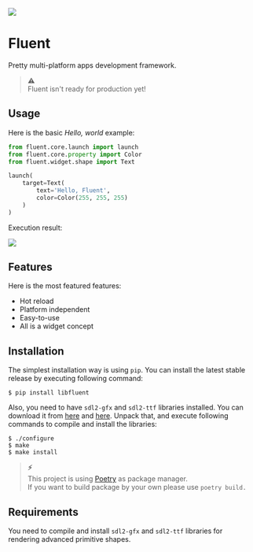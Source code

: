 ![](https://imgur.com/download/6hKZqiN/)

# Fluent

Pretty multi-platform apps development framework.

> **⚠️**  
> Fluent isn't ready for production yet!

## Usage

Here is the basic *Hello, world* example:

```python
from fluent.core.launch import launch
from fluent.core.property import Color
from fluent.widget.shape import Text

launch(
    target=Text(
        text='Hello, Fluent',
        color=Color(255, 255, 255)
    )
)
```

Execution result:

![](https://i.imgur.com/7kcBUeL.png)

## Features

Here is the most featured features:

- Hot reload
- Platform independent
- Easy-to-use
- All is a widget concept

## Installation

The simplest installation way is using `pip`. You can install the latest stable release by executing following command:

```console
$ pip install libfluent
```

Also, you need to have `sdl2-gfx` and `sdl2-ttf` libraries installed. You can download it from [here](http://www.ferzkopp.net/Software/SDL2_gfx/SDL2_gfx-1.0.4.zip) and [here](https://www.libsdl.org/projects/SDL_ttf/release/SDL2_ttf-2.0.15.zip). Unpack that, and execute following commands to compile and install the libraries:

```console
$ ./configure
$ make
$ make install
```

> **⚡️**  
>️ This project is using [Poetry](https://python-poetry.org/) as package manager.  
> If you want to build package by your own please use `poetry build.`

## Requirements

You need to compile and install `sdl2-gfx` and `sdl2-ttf` libraries for rendering advanced primitive shapes.
